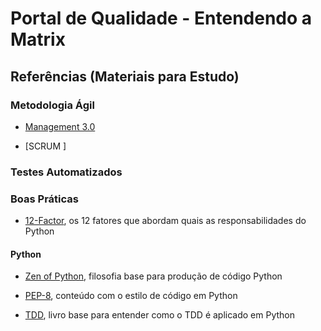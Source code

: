 # Portal de Qualidade - Entendendo a Matrix

## Referências (Materiais para Estudo)

### Metodologia Ágil

- [Management 3.0](https://management30.com/)

- [SCRUM ]

### Testes Automatizados

### Boas Práticas

- [12-Factor](https://12factor.net/pt_br/), os 12 fatores que abordam quais as responsabilidades do Python

#### Python

- [Zen of Python](https://www.python.org/dev/peps/pep-0020/), filosofia base para produção de código Python

- [PEP-8](https://www.python.org/dev/peps/pep-0008/), conteúdo com o estilo de código em Python

- [TDD](https://www.obeythetestinggoat.com/), livro base para entender como o TDD é aplicado em Python
